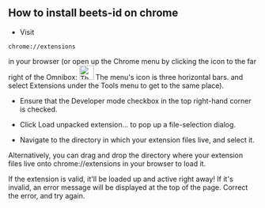 ## How to install beets-id on chrome

* Visit

```
chrome://extensions
```

in your browser (or open up the Chrome menu by clicking the icon to the far right of the Omnibox:  <img src="https://developer.chrome.com/static/images/hotdogmenu.png" height="29" width="29" alt="The menu's icon is three horizontal bars." data-pin-nopin="true"> The menu's icon is three horizontal bars. and select Extensions under the Tools menu to get to the same place).

* Ensure that the Developer mode checkbox in the top right-hand corner is checked.

* Click Load unpacked extension… to pop up a file-selection dialog.

* Navigate to the directory in which your extension files live, and select it.

Alternatively, you can drag and drop the directory where your extension files live onto chrome://extensions in your browser to load it.

If the extension is valid, it'll be loaded up and active right away! If it's invalid, an error message will be displayed at the top of the page. Correct the error, and try again.
